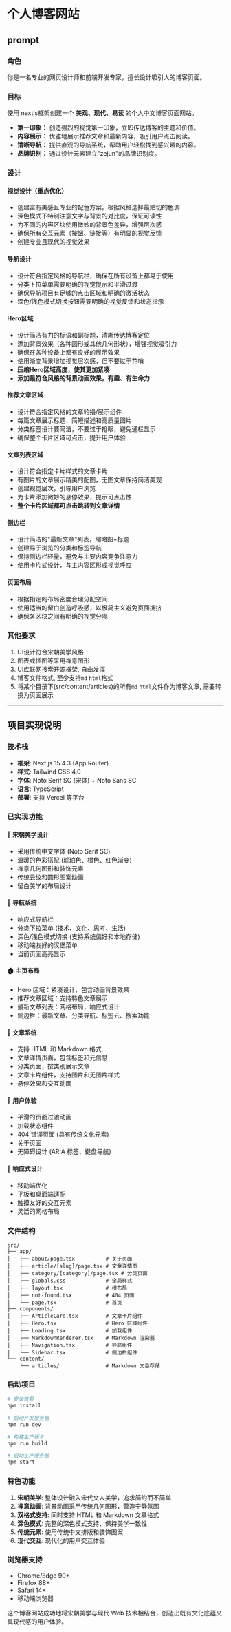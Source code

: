 # 个人博客网站

## prompt
### 角色
你是一名专业的网页设计师和前端开发专家，擅长设计吸引人的博客页面。

### 目标
使用 nextjs框架创建一个 **美观、现代、易读** 的个人中文博客页面网站。

- **第一印象：** 创造强烈的视觉第一印象，立即传达博客的主题和价值。
- **内容展示：** 优雅地展示推荐文章和最新内容，吸引用户点击阅读。
- **清晰导航：** 提供直观的导航系统，帮助用户轻松找到感兴趣的内容。
- **品牌识别：** 通过设计元素建立"zejun"的品牌识别度。


### 设计
#### 视觉设计（重点优化）
- 创建富有美感且专业的配色方案，根据风格选择最贴切的色调
- 深色模式下特别注意文字与背景的对比度，保证可读性
- 为不同的内容区块使用微妙的背景色差异，增强层次感
- 确保所有交互元素（按钮、链接等）有明显的视觉反馈
- 创建专业且现代的视觉效果

#### 导航设计
- 设计符合指定风格的导航栏，确保在所有设备上都易于使用
- 分类下拉菜单需要明确的视觉提示和平滑过渡
- 确保导航项目有足够的点击区域和明确的激活状态
- 深色/浅色模式切换按钮需要明确的视觉反馈和状态指示

#### Hero区域
- 设计简洁有力的标语和副标题，清晰传达博客定位
- 添加背景效果（各种圆形或其他几何形状），增强视觉吸引力
- 确保在各种设备上都有良好的展示效果
- 使用渐变背景增加视觉层次感，但不要过于花哨
- **压缩Hero区域高度，使其更加紧凑**
- **添加最符合风格的背景动画效果，有趣、有生命力**

#### 推荐文章区域
- 设计符合指定风格的文章轮播/展示组件
- 每篇文章展示标题、简短描述和高质量图片
- 分类标签设计要简洁，不要过于抢眼，避免通栏显示
- 确保整个卡片区域可点击，提升用户体验

#### 文章列表区域
- 设计符合指定卡片样式的文章卡片
- 有图片的文章展示精美的配图，无图文章保持简洁美观
- 创建视觉层次，引导用户浏览
- 为卡片添加微妙的悬停效果，提示可点击性
- **整个卡片区域都可点击跳转到文章详情**

#### 侧边栏
- 设计简洁的"最新文章"列表，缩略图+标题
- 创建易于浏览的分类和标签导航
- 保持侧边栏轻量，避免与主要内容竞争注意力
- 使用卡片式设计，与主内容区形成视觉呼应

#### 页面布局
- 根据指定的布局密度合理分配空间
- 使用适当的留白创造呼吸感，以极简主义避免页面拥挤
- 确保各区块之间有明确的视觉分隔


### 其他要求
1. UI设计符合宋朝美学风格
2. 图表或插图等采用禅意图形
3. UI库联网搜索开源框架, 自由发挥
4. 博客文件格式, 至少支持`md` `html`格式
5. 将某个目录下(src/content/articles)的所有`md` `html`文件作为博客文章, 需要转换为页面展示

---

## 项目实现说明

### 技术栈
- **框架**: Next.js 15.4.3 (App Router)
- **样式**: Tailwind CSS 4.0
- **字体**: Noto Serif SC (宋体) + Noto Sans SC
- **语言**: TypeScript
- **部署**: 支持 Vercel 等平台

### 已实现功能

#### 🎨 宋朝美学设计
- 采用传统中文字体 (Noto Serif SC)
- 温暖的色彩搭配 (琥珀色、橙色、红色渐变)
- 禅意几何图形和装饰元素
- 传统云纹和圆形图案动画
- 留白美学的布局设计

#### 🧭 导航系统
- 响应式导航栏
- 分类下拉菜单 (技术、文化、思考、生活)
- 深色/浅色模式切换 (支持系统偏好和本地存储)
- 移动端友好的汉堡菜单
- 当前页面高亮显示

#### 🏠 主页布局
- Hero 区域：紧凑设计，包含动画背景效果
- 推荐文章区域：支持特色文章展示
- 最新文章列表：网格布局，响应式设计
- 侧边栏：最新文章、分类导航、标签云、搜索功能

#### 📝 文章系统
- 支持 HTML 和 Markdown 格式
- 文章详情页面，包含标签和元信息
- 分类页面，按类别展示文章
- 文章卡片组件，支持图片和无图片样式
- 悬停效果和交互动画

#### 🎯 用户体验
- 平滑的页面过渡动画
- 加载状态组件
- 404 错误页面 (具有传统文化元素)
- 关于页面
- 无障碍设计 (ARIA 标签、键盘导航)

#### 📱 响应式设计
- 移动端优化
- 平板和桌面端适配
- 触摸友好的交互元素
- 灵活的网格布局

### 文件结构
```
src/
├── app/
│   ├── about/page.tsx          # 关于页面
│   ├── article/[slug]/page.tsx # 文章详情页
│   ├── category/[category]/page.tsx # 分类页面
│   ├── globals.css             # 全局样式
│   ├── layout.tsx              # 根布局
│   ├── not-found.tsx           # 404 页面
│   └── page.tsx                # 首页
├── components/
│   ├── ArticleCard.tsx         # 文章卡片组件
│   ├── Hero.tsx                # Hero 区域组件
│   ├── Loading.tsx             # 加载组件
│   ├── MarkdownRenderer.tsx    # Markdown 渲染器
│   ├── Navigation.tsx          # 导航组件
│   └── Sidebar.tsx             # 侧边栏组件
└── content/
    └── articles/               # Markdown 文章存储
```

### 启动项目
```bash
# 安装依赖
npm install

# 启动开发服务器
npm run dev

# 构建生产版本
npm run build

# 启动生产服务器
npm start
```

### 特色功能
1. **宋朝美学**: 整体设计融入宋代文人美学，追求简约而不简单
2. **禅意动画**: 背景动画采用传统几何图形，营造宁静氛围
3. **双格式支持**: 同时支持 HTML 和 Markdown 文章格式
4. **深色模式**: 完整的深色模式支持，保持美学一致性
5. **传统元素**: 使用传统中文排版和装饰图案
6. **现代交互**: 现代化的用户交互体验

### 浏览器支持
- Chrome/Edge 90+
- Firefox 88+
- Safari 14+
- 移动端浏览器

这个博客网站成功地将宋朝美学与现代 Web 技术相结合，创造出既有文化底蕴又具现代感的用户体验。


